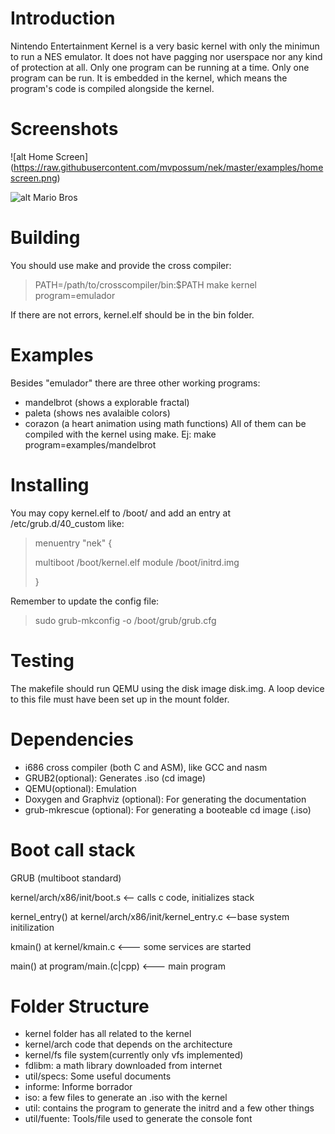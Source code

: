 Introduction
================
Nintendo Entertainment Kernel is a very basic kernel with only the minimun
to run a NES emulator. It does not have pagging nor userspace nor any kind of protection at all.
Only one program can be running at a time. Only one program can be run.
It is embedded in the kernel, which means the program's code is compiled alongside the kernel.

Screenshots
================
![alt Home Screen] (https://raw.githubusercontent.com/mvpossum/nek/master/examples/homescreen.png)

![alt Mario Bros](https://raw.githubusercontent.com/mvpossum/nek/master/examples/samplegame.png)

Building
================
You should use make and provide the cross compiler:
> PATH=/path/to/crosscompiler/bin:$PATH make kernel program=emulador

If there are not errors, kernel.elf should be in the bin folder.

Examples
================
Besides "emulador" there are three other working programs:
- mandelbrot (shows a explorable fractal)
- paleta (shows nes avalaible colors)
- corazon (a heart animation using math functions)
All of them can be compiled with the kernel using make.
Ej: make program=examples/mandelbrot

Installing
================
You may copy kernel.elf to /boot/ and add an entry at /etc/grub.d/40_custom like:
> menuentry "nek" {
>
>	multiboot /boot/kernel.elf
>	module /boot/initrd.img
>
>}

Remember to update the config file:
> sudo grub-mkconfig -o /boot/grub/grub.cfg

Testing
================
The makefile should run QEMU using the disk image disk.img. A loop device to this file must have been set up in the mount folder.


Dependencies
================
- i686 cross compiler (both C and ASM), like GCC and nasm
- GRUB2(optional): Generates .iso (cd image)
- QEMU(optional): Emulation
- Doxygen and Graphviz (optional): For generating the documentation
- grub-mkrescue (optional): For generating a booteable cd image (.iso)


Boot call stack
================
GRUB (multiboot standard)

kernel/arch/x86/init/boot.s	<-- calls c code, initializes stack

kernel_entry() at kernel/arch/x86/init/kernel_entry.c <--base system initilization

kmain() at kernel/kmain.c	<--- some services are started

main() at program/main.(c|cpp)	<--- main program



Folder Structure
================
- kernel folder has all related to the kernel
- kernel/arch code that depends on the architecture
- kernel/fs file system(currently only vfs implemented)
- fdlibm: a math library downloaded from internet
- util/specs: Some useful documents
- informe: Informe borrador
- iso: a few files to generate an .iso with the kernel
- util: contains the program to generate the initrd and a few other things
- util/fuente: Tools/file used to generate the console font
